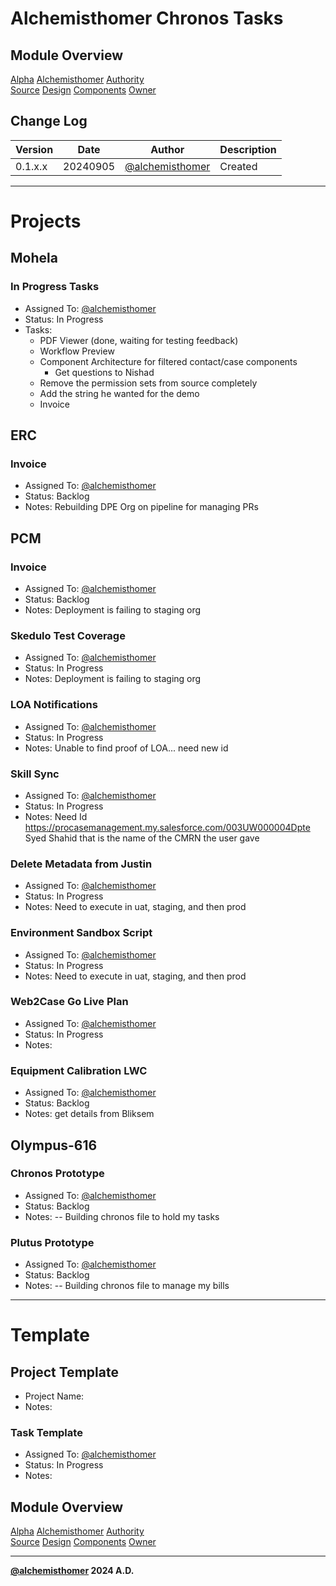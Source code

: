 # Alchemisthomer Chronos Tasks

## Module Overview
[Alpha](../../../README.md)
[Alchemisthomer](../README.md)
[Authority](../../zeus/zeus.components.md)  
[Source](../alchemisthomer.source.md)
[Design](../alchemisthomer.design.md)
[Components](../alchemisthomer.components.md)
[Owner](https://github.com/alchemisthomer)

## Change Log

| Version   | Date       | Author                                                   | Description   |
|-----------|------------|----------------------------------------------------------|---------------|
| 0.1.x.x   | 20240905   | [@alchemisthomer](https://github.com/alchemisthomer)     | Created       

---

# Projects

## Mohela
### In Progress Tasks
- Assigned To: [@alchemisthomer](https://github.com/alchemisthomer)
- Status: In Progress
- Tasks:
    - PDF Viewer (done, waiting for testing feedback)
    - Workflow Preview
    - Component Architecture for filtered contact/case components
        - Get questions to Nishad
    - Remove the permission sets from source completely
    - Add the string he wanted for the demo
    - Invoice


## ERC
### Invoice
- Assigned To: [@alchemisthomer](https://github.com/alchemisthomer)
- Status: Backlog
- Notes: Rebuilding DPE Org on pipeline for managing PRs

## PCM
### Invoice
- Assigned To: [@alchemisthomer](https://github.com/alchemisthomer)
- Status: Backlog
- Notes: Deployment is failing to staging org

### Skedulo Test Coverage
- Assigned To: [@alchemisthomer](https://github.com/alchemisthomer)
- Status: In Progress
- Notes: Deployment is failing to staging org

### LOA Notifications
- Assigned To: [@alchemisthomer](https://github.com/alchemisthomer)
- Status: In Progress
- Notes: Unable to find proof of LOA... need new id

### Skill Sync
- Assigned To: [@alchemisthomer](https://github.com/alchemisthomer)
- Status: In Progress
- Notes:
Need Id https://procasemanagement.my.salesforce.com/003UW000004Dpte
Syed Shahid that is the name of the CMRN the user gave

### Delete Metadata from Justin
- Assigned To: [@alchemisthomer](https://github.com/alchemisthomer)
- Status: In Progress
- Notes: Need to execute in uat, staging, and then prod

### Environment Sandbox Script
- Assigned To: [@alchemisthomer](https://github.com/alchemisthomer)
- Status: In Progress
- Notes: Need to execute in uat, staging, and then prod

### Web2Case Go Live Plan
- Assigned To: [@alchemisthomer](https://github.com/alchemisthomer)
- Status: In Progress
- Notes: 

### Equipment Calibration LWC
- Assigned To: [@alchemisthomer](https://github.com/alchemisthomer)
- Status: Backlog
- Notes: get details from Bliksem

## Olympus-616
### Chronos Prototype
- Assigned To: [@alchemisthomer](https://github.com/alchemisthomer)
- Status: Backlog
- Notes:
-- Building chronos file to hold my tasks

### Plutus Prototype
- Assigned To: [@alchemisthomer](https://github.com/alchemisthomer)
- Status: Backlog
- Notes:
-- Building chronos file to manage my bills

---
# Template

## Project Template
- Project Name: 
- Notes: 

### Task Template
- Assigned To: [@alchemisthomer](https://github.com/alchemisthomer)
- Status: In Progress
- Notes: 

## Module Overview
[Alpha](../../../README.md)
[Alchemisthomer](../README.md)
[Authority](../../zeus/zeus.components.md)  
[Source](../alchemisthomer.source.md)
[Design](../alchemisthomer.design.md)
[Components](../alchemisthomer.components.md)
[Owner](https://github.com/alchemisthomer)

***
**[@alchemisthomer](https://github.com/alchemisthomer)
2024 A.D.**